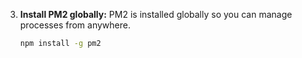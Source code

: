 3.  **Install PM2 globally:**
    PM2 is installed globally so you can manage processes from anywhere.
    ```bash
    npm install -g pm2
    ```
